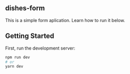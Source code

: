## dishes-form

This is a simple form aplication. Learn how to run it below.

## Getting Started

First, run the development server:

```bash
npm run dev
# or
yarn dev
```